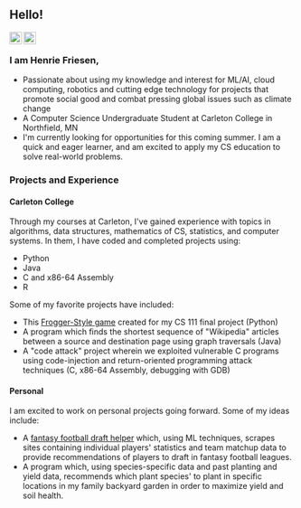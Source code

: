 ## Hello!

<a href="https://www.linkedin.com/in/henriefriesen/">
  <img align="left" alt="Henrie's LinkedIn" width="22px" src="https://cdn.jsdelivr.net/npm/simple-icons@v3/icons/linkedin.svg" />
</a>
<a href="https://github.com/friesenh">
  <img align="left" alt="Henrie's Github" width="22px" src="https://cdn.jsdelivr.net/npm/simple-icons@v3/icons/github.svg" />
</a>
<br />

### I am Henrie Friesen,
- Passionate about using my knowledge and interest for ML/AI, cloud computing, robotics and cutting edge technology for projects that promote social good and combat pressing global issues such as climate change
- A Computer Science Undergraduate Student at Carleton College in Northfield, MN
- I'm currently looking for opportunities for this coming summer. I am a quick and eager learner, and am excited to apply my CS education to solve real-world problems.

### Projects and Experience
#### Carleton College
Through my courses at Carleton, I've gained experience with topics in algorithms, data structures, mathematics of CS, statistics, and computer systems. In them, I have coded and completed projects using:
- Python
- Java
- C and x86-64 Assembly
- R

Some of my favorite projects have included:
- This [Frogger-Style game](https://github.com/friesenh/CS111FinalGame) created for my CS 111 final project (Python)
- A program which finds the shortest sequence of "Wikipedia" articles between a source and destination page using graph traversals (Java)
- A "code attack" project wherein we exploited vulnerable C programs using code-injection and return-oriented programming attack techniques (C, x86-64 Assembly, debugging with GDB)
#### Personal
I am excited to work on personal projects going forward. Some of my ideas include:
- A [fantasy football draft helper](https://github.com/friesenh/Fantasy-Football-Assistant) which, using ML techniques, scrapes sites containing individual players' statistics and team matchup data to provide recommendations of players to draft in fantasy football leagues.
- A program which, using species-specific data and past planting and yield data, recommends which plant species' to plant in specific locations in my family backyard garden in order to maximize yield and soil health.
